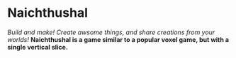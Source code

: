 # Naichthushal
*Build and make! Create awsome things, and share creations from your worlds!*
**Naichthushal is a game similar to a popular voxel game, but with a single vertical slice.**
